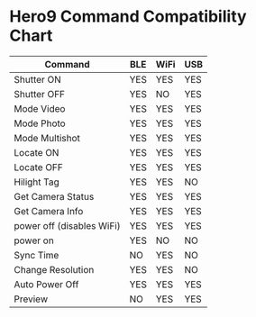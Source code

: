 # Hero9 Command Compatibility Chart

| Command    | BLE | WiFi| USB |
|------------|-----|-----|-----|
| Shutter ON | YES | YES | YES |
| Shutter OFF | YES | NO | YES |
| Mode Video | YES | YES | YES |
| Mode Photo | YES | YES | YES |
| Mode Multishot | YES | YES | YES |
| Locate ON | YES | YES | YES |
| Locate OFF | YES | YES | YES |
| Hilight Tag | YES | YES | NO |
| Get Camera Status | YES | YES | YES |
| Get Camera Info | YES | YES | YES |
| power off (disables WiFi) | YES | YES | YES |
| power on | YES | NO | NO |
| Sync Time | NO | YES | NO |
| Change Resolution | YES | YES | NO |
| Auto Power Off | YES | YES | YES |
| Preview | NO | YES | YES |

